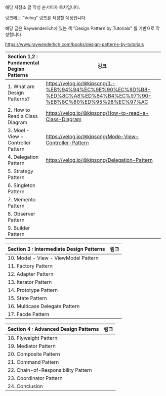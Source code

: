 

해당 저장소 글 작성 순서이자 목차입니다.

링크에는 "Velog" 링크를 작성할 예정입니다.

해당 글은 Raywenderlich에 있는 책 "Design Pattern by Tutorials" 를 기반으로 작성합니다.

https://www.raywenderlich.com/books/design-patterns-by-tutorials

| Section 1,2 : Fundamental Degisn Patterns | 링크 |
| :---------------------------------------- | ---- |
| 1. What are Design Patterns?              |https://velog.io/@kipsong/1.-%EB%94%94%EC%9E%90%EC%9D%B8-%ED%8C%A8%ED%84%B4%EC%97%90-%EB%8C%80%ED%95%98%EC%97%AC|
| 2. How to Read a Class Diagram            |https://velog.io/@kipsong/How-to-read-a-Class-Diagram|
| 3. Moel - View - Controller Pattern       |https://velog.io/@kipsong/Mode-View-Controller-Pattern|
| 4. Delegation Pattern                     |https://velog.io/@kipsong/Delegation-Pattern|
| 5. Strategy Pattern                       |      |
| 6. Singleton Pattern                      |      |
| 7. Memento Pattern                        |      |
| 8. Observer Pattern                       |      |
| 9. Builder Pattern                        |      |

| Section 3 : Intermediate Design Patterns | 링크 |
| ---------------------------------------- | ---- |
| 10. Model - View - ViewModel Pattern     |      |
| 11. Factory Pattern                      |      |
| 12. Adapter Pattern                      |      |
| 13. Iterator Pattern                     |      |
| 14. Prototype Pattern                    |      |
| 15. State Pattern                        |      |
| 16. Multicase Delegate Pattern           |      |
| 17. Facde Pattern                        |      |

| Section 4 : Advanced Design Patterns | 링크 |
| ------------------------------------ | ---- |
| 18. Flyweight Pattern                |      |
| 19. Mediator Pattern                 |      |
| 20. Composite Pattern                |      |
| 21. Command Pattern                  |      |
| 22. Chain-of-Responsibility Pattern  |      |
| 23. Coordinator Pattern              |      |
| 24. Conclusion                       |      |




